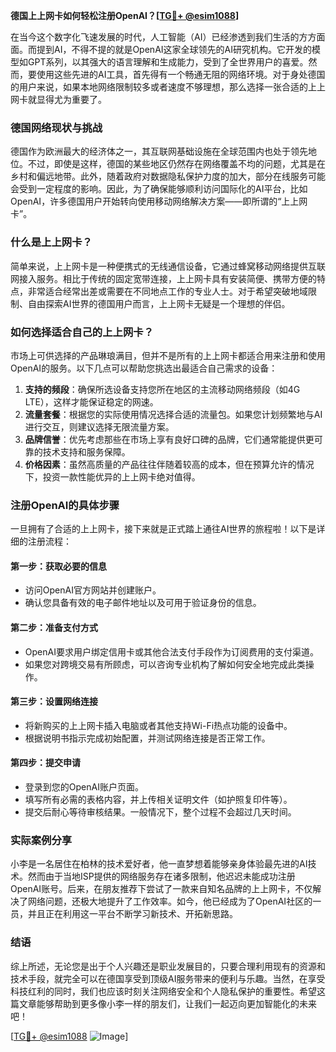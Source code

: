 **德国上上网卡如何轻松注册OpenAI？[[TG💪+ @esim1088](https://t.me/s/esim1088)]**

在当今这个数字化飞速发展的时代，人工智能（AI）已经渗透到我们生活的方方面面。而提到AI，不得不提的就是OpenAI这家全球领先的AI研究机构。它开发的模型如GPT系列，以其强大的语言理解和生成能力，受到了全世界用户的喜爱。然而，要使用这些先进的AI工具，首先得有一个畅通无阻的网络环境。对于身处德国的用户来说，如果本地网络限制较多或者速度不够理想，那么选择一张合适的上上网卡就显得尤为重要了。

### 德国网络现状与挑战

德国作为欧洲最大的经济体之一，其互联网基础设施在全球范围内也处于领先地位。不过，即使是这样，德国的某些地区仍然存在网络覆盖不均的问题，尤其是在乡村和偏远地带。此外，随着政府对数据隐私保护力度的加大，部分在线服务可能会受到一定程度的影响。因此，为了确保能够顺利访问国际化的AI平台，比如OpenAI，许多德国用户开始转向使用移动网络解决方案——即所谓的“上上网卡”。

### 什么是上上网卡？

简单来说，上上网卡是一种便携式的无线通信设备，它通过蜂窝移动网络提供互联网接入服务。相比于传统的固定宽带连接，上上网卡具有安装简便、携带方便的特点，非常适合经常出差或需要在不同地点工作的专业人士。对于希望突破地域限制、自由探索AI世界的德国用户而言，上上网卡无疑是一个理想的伴侣。

### 如何选择适合自己的上上网卡？

市场上可供选择的产品琳琅满目，但并不是所有的上上网卡都适合用来注册和使用OpenAI的服务。以下几点可以帮助您挑选出最适合自己需求的设备：

1. **支持的频段**：确保所选设备支持您所在地区的主流移动网络频段（如4G LTE），这样才能保证稳定的网速。
2. **流量套餐**：根据您的实际使用情况选择合适的流量包。如果您计划频繁地与AI进行交互，则建议选择无限流量方案。
3. **品牌信誉**：优先考虑那些在市场上享有良好口碑的品牌，它们通常能提供更可靠的技术支持和服务保障。
4. **价格因素**：虽然高质量的产品往往伴随着较高的成本，但在预算允许的情况下，投资一款性能优异的上上网卡绝对值得。

### 注册OpenAI的具体步骤

一旦拥有了合适的上上网卡，接下来就是正式踏上通往AI世界的旅程啦！以下是详细的注册流程：

#### 第一步：获取必要的信息
- 访问OpenAI官方网站并创建账户。
- 确认您具备有效的电子邮件地址以及可用于验证身份的信息。

#### 第二步：准备支付方式
- OpenAI要求用户绑定信用卡或其他合法支付手段作为订阅费用的支付渠道。
- 如果您对跨境交易有所顾虑，可以咨询专业机构了解如何安全地完成此类操作。

#### 第三步：设置网络连接
- 将新购买的上上网卡插入电脑或者其他支持Wi-Fi热点功能的设备中。
- 根据说明书指示完成初始配置，并测试网络连接是否正常工作。

#### 第四步：提交申请
- 登录到您的OpenAI账户页面。
- 填写所有必需的表格内容，并上传相关证明文件（如护照复印件等）。
- 提交后耐心等待审核结果。一般情况下，整个过程不会超过几天时间。

### 实际案例分享

小李是一名居住在柏林的技术爱好者，他一直梦想着能够亲身体验最先进的AI技术。然而由于当地ISP提供的网络服务存在诸多限制，他迟迟未能成功注册OpenAI账号。后来，在朋友推荐下尝试了一款来自知名品牌的上上网卡，不仅解决了网络问题，还极大地提升了工作效率。如今，他已经成为了OpenAI社区的一员，并且正在利用这一平台不断学习新技术、开拓新思路。

### 结语

综上所述，无论您是出于个人兴趣还是职业发展目的，只要合理利用现有的资源和技术手段，就完全可以在德国享受到顶级AI服务带来的便利与乐趣。当然，在享受科技红利的同时，我们也应该时刻关注网络安全和个人隐私保护的重要性。希望这篇文章能够帮助到更多像小李一样的朋友们，让我们一起迈向更加智能化的未来吧！

[[TG💪+ @esim1088](https://t.me/s/esim1088) ![Image](https://i.postimg.cc/4NQfJmqS/Snipaste-2025-05-13-00-14-12.png)]